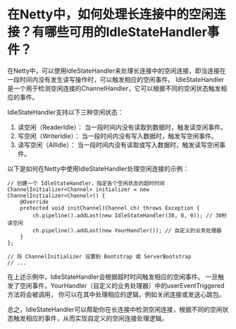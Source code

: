 # 在Netty中，如何处理长连接中的空闲连接？有哪些可用的IdleStateHandler事件？

在Netty中，可以使用IdleStateHandler来处理长连接中的空闲连接，即当连接在一段时间内没有发生读写操作时，可以触发相应的空闲事件。
IdleStateHandler是一个用于检测空闲连接的ChannelHandler，它可以根据不同的空闲状态触发相应的事件。

IdleStateHandler支持以下三种空闲状态：

1. 读空闲（ReaderIdle）： 当一段时间内没有读取到数据时，触发读空闲事件。
2. 写空闲（WriterIdle）： 当一段时间内没有写入数据时，触发写空闲事件。
3. 读写空闲（AllIdle）： 当一段时间内没有读取或写入数据时，触发读写空闲事件。

以下是如何在Netty中使用IdleStateHandler处理空闲连接的示例：

```angular2html
// 创建一个 IdleStateHandler，指定各个空闲状态的超时时间
ChannelInitializer<Channel> initializer = new ChannelInitializer<Channel>() {
    @Override
    protected void initChannel(Channel ch) throws Exception {
        ch.pipeline().addLast(new IdleStateHandler(30, 0, 0)); // 30秒读空闲
        ch.pipeline().addLast(new YourHandler()); // 自定义的业务处理器
    }
};

// 将 ChannelInitializer 设置到 Bootstrap 或 ServerBootstrap
// ...
```

在上述示例中，IdleStateHandler会根据超时时间触发相应的空闲事件。
一旦触发了空闲事件，YourHandler（自定义的业务处理器）中的userEventTriggered方法将会被调用，
你可以在其中处理相应的逻辑，例如关闭连接或发送心跳包。

总之，IdleStateHandler可以帮助你在长连接中检测空闲连接，根据不同的空闲状态触发相应的事件，从而实现自定义的空闲连接处理逻辑。
